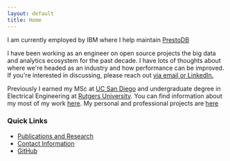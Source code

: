 ```yaml
---
layout: default
title: Home
---
```


I am currently employed by IBM where I help maintain
[PrestoDB](https://github.com/prestodb/presto)

I have been working as an engineer on open source projects the big data and
analytics ecosystem for the past decade. I have lots of thoughts about where
we're headed as an industry and how performance can be improved. If you're
interested in discussing, please reach out [via email or LinkedIn.](/about/)

Previously I earned my MSc at [UC San Diego](https://ucsd.edu) and undergraduate
degree in Electrical Engineering at [Rutgers University](/education/undergrad/).
You can find information about my most of my  work [here](/education/). My
personal and professional projects are [here](https://github.com/ZacBlanco)

### Quick Links

- [Publications and Research](/education/)
- [Contact Information](/about/)
- [GitHub](https://github.com/ZacBlanco)
